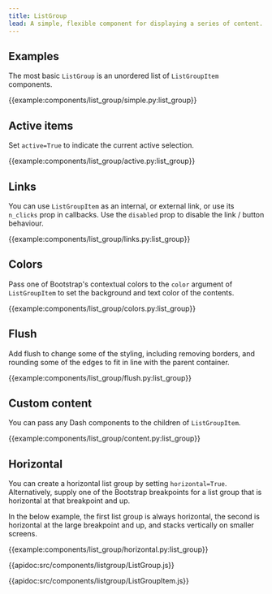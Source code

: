 ```yaml
---
title: ListGroup
lead: A simple, flexible component for displaying a series of content.
---
```


## Examples

The most basic `ListGroup` is an unordered list of `ListGroupItem` components.

{{example:components/list_group/simple.py:list_group}}

## Active items

Set `active=True` to indicate the current active selection.

{{example:components/list_group/active.py:list_group}}

## Links

You can use `ListGroupItem` as an internal, or external link, or use its `n_clicks` prop in callbacks. Use the `disabled` prop to disable the link / button behaviour.

{{example:components/list_group/links.py:list_group}}

## Colors

Pass one of Bootstrap's contextual colors to the `color` argument of `ListGroupItem` to set the background and text color of the contents.

{{example:components/list_group/colors.py:list_group}}

## Flush

Add flush to change some of the styling, including removing borders, and rounding some of the edges to fit in line with the parent container.

{{example:components/list_group/flush.py:list_group}}

## Custom content

You can pass any Dash components to the children of `ListGroupItem`.

{{example:components/list_group/content.py:list_group}}

## Horizontal

You can create a horizontal list group by setting `horizontal=True`. Alternatively, supply one of the Bootstrap breakpoints for a list group that is horizontal at that breakpoint and up.

In the below example, the first list group is always horizontal, the second is horizontal at the large breakpoint and up, and stacks vertically on smaller screens.

{{example:components/list_group/horizontal.py:list_group}}

{{apidoc:src/components/listgroup/ListGroup.js}}

{{apidoc:src/components/listgroup/ListGroupItem.js}}
